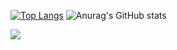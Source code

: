 [![Top Langs](https://github-readme-stats.vercel.app/api/top-langs/?username=dotinkasra)](https://github.com/dotinkasra)
![Anurag's GitHub stats](https://github-readme-stats.vercel.app/api?username=dotinkasra&hide=stars)

<a href="https://github.com/dotinkasra/ErocoolAPI_nim">
  <img align="center" src="https://github-readme-stats.vercel.app/api/pin/?username=dotinkasra&repo=ErocoolAPI_nim" />
</a>
<!--
**Dotinkasra/Dotinkasra** is a ✨ _special_ ✨ repository because its `README.md` (this file) appears on your GitHub profile.

Here are some ideas to get you started:

- 🔭 I’m currently working on ...
- 🌱 I’m currently learning ...
- 👯 I’m looking to collaborate on ...
- 🤔 I’m looking for help with ...
- 💬 Ask me about ...
- 📫 How to reach me: ...
- 😄 Pronouns: ...
- ⚡ Fun fact: ...
-->
